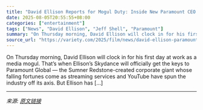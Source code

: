 ```yaml
---
title: "David Ellison Reports for Mogul Duty: Inside New Paramount CEO’s Ambitions and Obstacles"
date: 2025-08-05T20:55:55+08:00
categories: ["entertainment"]
tags: ["News", "David Ellison", "Jeff Shell", "Paramount"]
summary: "On Thursday morning, David Ellison will clock in for his first day at work as a media mogul. That’s when Ellison’s Skydance will officially get the keys to Paramount Global — the Sumner Redstone-creat"
source_url: "https://variety.com/2025/film/news/david-ellison-paramount-deal-challenges-ceo-1236479005/"
---
```


On Thursday morning, David Ellison will clock in for his first day at work as a media mogul. That’s when Ellison’s Skydance will officially get the keys to Paramount Global — the Sumner Redstone-created corporate giant whose falling fortunes come as streaming services and YouTube have spun the industry off its axis. But Ellison has [&#8230;]

---

*来源: [原文链接](https://variety.com/2025/film/news/david-ellison-paramount-deal-challenges-ceo-1236479005/)*
